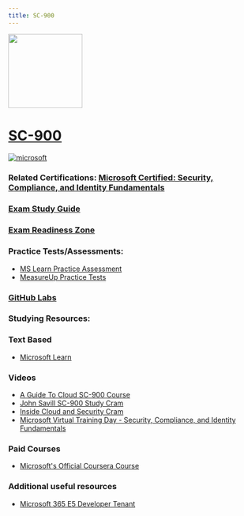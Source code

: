 ```yaml
---
title: SC-900
---
```


<img src="/sc-900.png" width="150" height="150">

# [SC-900](https://learn.microsoft.com/en-us/certifications/exams/sc-900)
<a href='https://learn.microsoft.com/en-us/certifications/browse/?type=fundamentals' target="_blank"><img alt='microsoft' src='https://img.shields.io/badge/fundamentals-100000?style=for-the-badge&logo=microsoft&logoColor=white&labelColor=0078D4&color=212221'/></a> 

### Related Certifications: [Microsoft Certified: Security, Compliance, and Identity Fundamentals](https://learn.microsoft.com/en-us/certifications/security-compliance-and-identity-fundamentals/)

### [Exam Study Guide](https://aka.ms/SC900-StudyGuide)
### [Exam Readiness Zone]()

### Practice Tests/Assessments:
- [MS Learn Practice Assessment](https://learn.microsoft.com/en-us/certifications/exams/sc-900/practice/assessment?assessmentId=11&assessment-type=practice)
- [MeasureUp Practice Tests](https://www.measureup.com/microsoft-practice-test-sc-900-microsoft-security-compliance-and-identity-fundamentals.html#u44)

### [GitHub Labs](https://aka.ms/sc900labs)

### Studying Resources:

### Text Based 
- [Microsoft Learn](https://learn.microsoft.com/en-us/certifications/exams/sc-900)
### Videos
- [A Guide To Cloud SC-900 Course](https://www.youtube.com/watch?v=UHeZnZpmtJM&list=PLhLKc18P9YOCAt0hPdnPavwr9V4ADItcq)
- [John Savill SC-900 Study Cram](https://www.youtube.com/watch?v=Bz-8jM3jg-8)
- [Inside Cloud and Security Cram](https://www.youtube.com/watch?v=rDxtTM7cOPI)
- [Microsoft Virtual Training Day - Security, Compliance, and Identity Fundamentals](https://events.microsoft.com/en-us/allevents/?language=English&clientTimeZone=1&search=Microsoft%20Security%20Virtual%20Training%20Day:%20Security,%20Compliance,%20and%20Identity%20Fundamentals)
### Paid Courses
- [Microsoft's Official Coursera Course](https://www.coursera.org/professional-certificates/microsoft-cybersecurity-analyst)
### Additional useful resources
- [Microsoft 365 E5 Developer Tenant](https://developer.microsoft.com/en-us/microsoft-365/dev-program)


